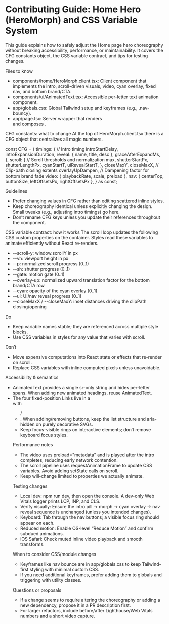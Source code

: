 # Contributing Guide: Home Hero (HeroMorph) and CSS Variable System

This guide explains how to safely adjust the Home page hero choreography without breaking accessibility, performance, or maintainability. It covers the CFG constants object, the CSS variable contract, and tips for testing changes.

Files to know

- components/home/HeroMorph.client.tsx: Client component that implements the intro, scroll-driven visuals, video, cyan overlay, fixed nav, and bottom brand/CTA.
- components/ui/AnimatedText.tsx: Accessible per-letter text animation component.
- app/globals.css: Global Tailwind setup and keyframes (e.g., .nav-bouncy).
- app/page.tsx: Server wrapper that renders <main> and composes <HeroMorph/>.

CFG constants: what to change
At the top of HeroMorph.client.tsx there is a CFG object that centralizes all magic numbers.

const CFG = {
timings: { // Intro timing
introStartDelay,
introExpansionDuration,
reveal: { name, title, desc },
graceAfterExpandMs,
},
scroll: { // Scroll thresholds and normalization
max, shutterStartPx, shutterLengthPx,
cyanStartT, uiRevealStartT,
},
closeMaxY, closeMaxX, // Clip-path closing extents
overlayUpDampen, // Dampening factor for bottom brand fade
video: { playbackRate, scale, preload },
nav: { centerTop, buttonSize, leftOffsetsPx, rightOffsetsPx },
} as const;

Guidelines

- Prefer changing values in CFG rather than editing scattered inline styles.
- Keep choreography identical unless explicitly changing the design. Small tweaks (e.g., adjusting intro timings) go here.
- Don’t rename CFG keys unless you update their references throughout the component.

CSS variable contract: how it works
The scroll loop updates the following CSS custom properties on the container. Styles read these variables to animate efficiently without React re-renders.

- --scroll-y: window.scrollY in px
- --vh: viewport height in px
- --p: normalized scroll progress (0..1)
- --sh: shutter progress (0..1)
- --gate: motion gate (0..1)
- --overlay-up: normalized upward translation factor for the bottom brand/CTA row
- --cyan: opacity of the cyan overlay (0..1)
- --ui: UI/nav reveal progress (0..1)
- --closeMaxX / --closeMaxY: inset distances driving the clipPath closing/opening

Do

- Keep variable names stable; they are referenced across multiple style blocks.
- Use CSS variables in styles for any value that varies with scroll.

Don’t

- Move expensive computations into React state or effects that re-render on scroll.
- Replace CSS variables with inline computed pixels unless unavoidable.

Accessibility & semantics

- AnimatedText provides a single sr-only string and hides per-letter spans. When adding new animated headings, reuse AnimatedText.
- The four fixed-position Links live in a <nav aria-label="Primary"> with <ul>/<li>. When adding/removing buttons, keep the list structure and aria-hidden on purely decorative SVGs.
- Keep focus-visible rings on interactive elements; don’t remove keyboard focus styles.

Performance notes

- The video uses preload="metadata" and is played after the intro completes, reducing early network contention.
- The scroll pipeline uses requestAnimationFrame to update CSS variables. Avoid adding setState calls on scroll.
- Keep will-change limited to properties we actually animate.

Testing changes

- Local dev: npm run dev, then open the console. A dev-only Web Vitals logger prints LCP, INP, and CLS.
- Verify visually: Ensure the intro pill → morph → cyan overlay → nav reveal sequence is unchanged (unless you intended changes).
- Keyboard: Tab through the nav buttons; a visible focus ring should appear on each.
- Reduced motion: Enable OS-level “Reduce Motion” and confirm subdued animations.
- iOS Safari: Check muted inline video playback and smooth transforms.

When to consider CSS/module changes

- Keyframes like nav bounce are in app/globals.css to keep Tailwind-first styling with minimal custom CSS.
- If you need additional keyframes, prefer adding them to globals and triggering with utility classes.

Questions or proposals

- If a change seems to require altering the choreography or adding a new dependency, propose it in a PR description first.
- For larger refactors, include before/after Lighthouse/Web Vitals numbers and a short video capture.
